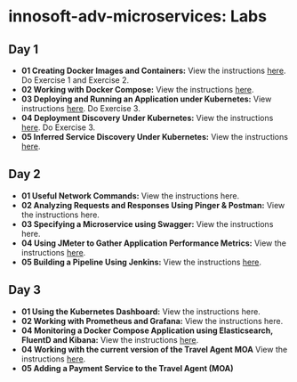 # innosoft-adv-microservices: Labs

## Day 1

* **01 Creating Docker Images and Containers:** View the instructions [here](https://github.com/reselbob/innosoft/tree/master/microservices-architecture/01-wisesayings). Do Exercise 1 and Exercise 2.
*  **02 Working with Docker Compose:** View the instructions [here](https://github.com/reselbob/dockerdemos/tree/master/foodcourt).
* **03 Deploying and Running an Application under Kubernetes:** View instructions [here](https://github.com/reselbob/innosoft/tree/master/microservices-architecture/01-wisesayings). Do Exercise 3.
* **04 Deployment Discovery Under Kubernetes:** View the instructions [here](https://github.com/reselbob/innosoft/tree/master/microservices-architecture/03-deployment-discovery-red-green). Do Exercise 3.
*  **05 Inferred Service Discovery Under Kubernetes:** View the instructions [here](https://github.com/reselbob/innosoft/tree/master/microservices-architecture/04-service-discovery-k8s).

## Day 2

*  **01 Useful Network Commands:** View the instructions here.
*  **02 Analyzing Requests and Responses Using Pinger & Postman:** View the instructions here.
*  **03 Specifying a Microservice using Swagger:** View the instructions here.
*  **04 Using JMeter to Gather Application Performance Metrics:** View the instructions [here](./jmeter.md).
*  **05 Building a Pipeline Using Jenkins:** View the instructions [here](https://github.com/reselbob/fatjenkins).

## Day 3
*  **01 Using the Kubernetes Dashboard:** View the instructions here.
*  **02 Working with Prometheus and Grafana:** View the instructions here.
*  **04 Monitoring a Docker Compose Application using Elasticsearch, FluentD and Kibana:** View the instructions [here](https://github.com/reselbob/dockerdemos/tree/master/travelagent).
*  **04 Working with the current version of the Travel Agent MOA** View the instructions [here](https://github.com/reselbob/travelagent/tree/master/sync).
*  **05 Adding a Payment Service to the Travel Agent (MOA)**
